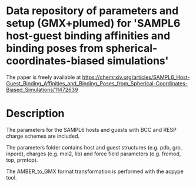 # Data repository of parameters and setup (GMX+plumed) for 'SAMPL6 host-guest binding affinities and binding poses from spherical-coordinates-biased simulations'
The paper is freely available at https://chemrxiv.org/articles/SAMPL6_Host-Guest_Binding_Affinities_and_Binding_Poses_from_Spherical-Coordinates-Biased_Simulations/11472639

# Description
The parameters for the SAMPL6 hosts and guests with BCC and RESP charge schemes are included.

The parameters folder contains host and guest structures (e.g. pdb, gro, inpcrd), charges (e.g. mol2, lib) and force field parameters (e.g. frcmod, top, prmtop).

The AMBER_to_GMX format transformation is performed with the acpype tool.

